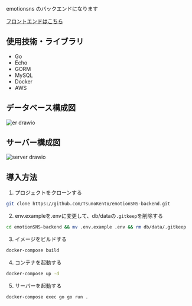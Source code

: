 emotionsns のバックエンドになります

[フロントエンドはこちら](https://github.com/TsunoKento/emotionSNS-frontend)

## 使用技術・ライブラリ

- Go
- Echo
- GORM
- MySQL
- Docker
- AWS

## データベース構成図
![er drawio](https://user-images.githubusercontent.com/50817827/155904778-b47b4292-c085-4680-9145-2d33866e5b69.png)

## サーバー構成図
![server drawio](https://user-images.githubusercontent.com/50817827/155904798-16a44b3d-48c1-418e-9c99-56f6fd739796.png)

## 導入方法

1. プロジェクトをクローンする

```zsh
git clone https://github.com/TsunoKento/emotionSNS-backend.git
```

2. env.exampleを.envに変更して、db/dataの`.gitkeep`を削除する
```zsh
cd emotionSNS-backend && mv .env.example .env && rm db/data/.gitkeep
```

3. イメージをビルドする

```zsh
docker-compose build
```

4. コンテナを起動する

```zsh
docker-compose up -d
```

5. サーバーを起動する

```zsh
docker-compose exec go go run .
```
